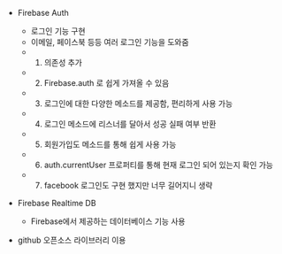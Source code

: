 - Firebase Auth
  - 로그인 기능 구현
  - 이메일, 페이스북 등등 여러 로그인 기능을 도와줌
  - 1. 의존성 추가
  - 2. Firebase.auth 로 쉽게 가져올 수 있음
  - 3. 로그인에 대한 다양한 메소드를 제공함, 편리하게 사용 가능
  - 4. 로그인 메소드에 리스너를 달아서 성공 실패 여부 반환
  - 5. 회원가입도 메소드를 통해 쉽게 사용 가능
  - 6. auth.currentUser 프로퍼티를 통해 현재 로그인 되어 있는지 확인 가능
  - 7. facebook 로그인도 구현 했지만 너무 길어지니 생략

- Firebase Realtime DB
  - Firebase에서 제공하는 데이터베이스 기능 사용



- github 오픈소스 라이브러리 이용


